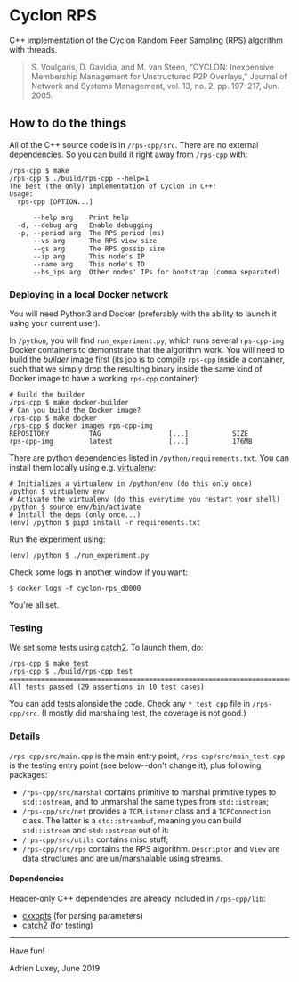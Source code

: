 # Cyclon RPS

C++ implementation of the Cyclon Random Peer Sampling (RPS) algorithm with threads. 

> S. Voulgaris, D. Gavidia, and M. van Steen, “CYCLON: Inexpensive Membership Management for Unstructured P2P Overlays,” Journal of Network and Systems Management, vol. 13, no. 2, pp. 197–217, Jun. 2005.


## How to do the things

All of the C++ source code is in `/rps-cpp/src`. There are no external dependencies. So you can build it right away from `/rps-cpp` with:

	/rps-cpp $ make 
	/rps-cpp $ ./build/rps-cpp --help=1
	The best (the only) implementation of Cyclon in C++!
	Usage:
	  rps-cpp [OPTION...]

	      --help arg    Print help
	  -d, --debug arg   Enable debugging
	  -p, --period arg  The RPS period (ms)
	      --vs arg      The RPS view size
	      --gs arg      The RPS gossip size
	      --ip arg      This node's IP
	      --name arg    This node's ID
	      --bs_ips arg  Other nodes' IPs for bootstrap (comma separated)

### Deploying in a local Docker network

You will need Python3 and Docker (preferably with the ability to launch it using your current user).

In `/python`, you will find `run_experiment.py`, which runs several `rps-cpp-img` Docker containers to demonstrate that the algorithm work. You will need to build the *builder* image first (its job is to compile `rps-cpp` inside a container, such that we simply drop the resulting binary inside the same kind of Docker image to have a working `rps-cpp` container):

	# Build the builder
	/rps-cpp $ make docker-builder 
	# Can you build the Docker image?
	/rps-cpp $ make docker 
	/rps-cpp $ docker images rps-cpp-img
	REPOSITORY          TAG                 [...]           SIZE
	rps-cpp-img         latest              [...]           176MB

There are python dependencies listed in `/python/requirements.txt`. You can install them locally using e.g. [virtualenv](https://virtualenv.pypa.io/en/stable/):

	# Initializes a virtualenv in /python/env (do this only once)
	/python $ virtualenv env
	# Activate the virtualenv (do this everytime you restart your shell)
	/python $ source env/bin/activate
	# Install the deps (only once...)
	(env) /python $ pip3 install -r requirements.txt

Run the experiment using:

	(env) /python $ ./run_experiment.py 

Check some logs in another window if you want:

	$ docker logs -f cyclon-rps_d0000

You're all set.

### Testing 

We set some tests using [catch2](https://github.com/catchorg/Catch2/). To launch them, do:

	/rps-cpp $ make test 
	/rps-cpp $ ./build/rps-cpp_test 
	===============================================================================
	All tests passed (29 assertions in 10 test cases)

You can add tests alonside the code. Check any `*_test.cpp` file in `/rps-cpp/src`. (I mostly did marshaling test, the coverage is not good.)

### Details 

`/rps-cpp/src/main.cpp` is the main entry point, `/rps-cpp/src/main_test.cpp` is the testing entry point (see below--don't change it), plus following packages:

* `/rps-cpp/src/marshal` contains primitive to marshal primitive types to `std::ostream`, and to unmarshal the same types from `std::istream`;
* `/rps-cpp/src/net` provides a `TCPListener` class and a `TCPConnection` class. The latter is a `std::streambuf`, meaning you can build `std::istream` and `std::ostream` out of it:
* `/rps-cpp/src/utils` contains misc stuff;
* `/rps-cpp/src/rps` contains the RPS algorithm. `Descriptor` and `View` are data structures and are un/marshalable using streams.


#### Dependencies

Header-only C++ dependencies are already included in `/rps-cpp/lib`:

* [cxxopts](https://github.com/jarro2783/cxxopts) (for parsing parameters)
* [catch2](https://github.com/catchorg/Catch2/) (for testing)


---

Have fun!

Adrien Luxey, June 2019
